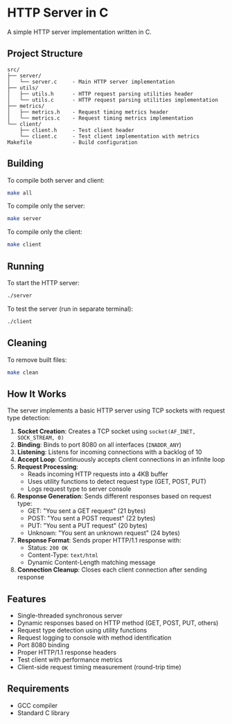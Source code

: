 # HTTP Server in C

A simple HTTP server implementation written in C.



## Project Structure

```
src/
├── server/
│   └── server.c     - Main HTTP server implementation
├── utils/
│   ├── utils.h      - HTTP request parsing utilities header
│   └── utils.c      - HTTP request parsing utilities implementation
├── metrics/
│   ├── metrics.h    - Request timing metrics header
│   └── metrics.c    - Request timing metrics implementation
└── client/
    ├── client.h     - Test client header
    └── client.c     - Test client implementation with metrics
Makefile             - Build configuration
```

## Building

To compile both server and client:

```bash
make all
```

To compile only the server:

```bash
make server
```

To compile only the client:

```bash
make client
```

## Running

To start the HTTP server:

```bash
./server
```

To test the server (run in separate terminal):

```bash
./client
```

## Cleaning

To remove built files:

```bash
make clean
```

## How It Works

The server implements a basic HTTP server using TCP sockets with request type detection:

1. **Socket Creation**: Creates a TCP socket using `socket(AF_INET, SOCK_STREAM, 0)`
2. **Binding**: Binds to port 8080 on all interfaces (`INADDR_ANY`)
3. **Listening**: Listens for incoming connections with a backlog of 10
4. **Accept Loop**: Continuously accepts client connections in an infinite loop
5. **Request Processing**: 
   - Reads incoming HTTP requests into a 4KB buffer
   - Uses utility functions to detect request type (GET, POST, PUT)
   - Logs request type to server console
6. **Response Generation**: Sends different responses based on request type:
   - GET: "You sent a GET request" (21 bytes)
   - POST: "You sent a POST request" (22 bytes)
   - PUT: "You sent a PUT request" (20 bytes)
   - Unknown: "You sent an unknown request" (24 bytes)
7. **Response Format**: Sends proper HTTP/1.1 response with:
   - Status: `200 OK`
   - Content-Type: `text/html`
   - Dynamic Content-Length matching message
8. **Connection Cleanup**: Closes each client connection after sending response

## Features

- Single-threaded synchronous server
- Dynamic responses based on HTTP method (GET, POST, PUT, others)
- Request type detection using utility functions
- Request logging to console with method identification
- Port 8080 binding
- Proper HTTP/1.1 response headers
- Test client with performance metrics
- Client-side request timing measurement (round-trip time)

## Requirements

- GCC compiler
- Standard C library